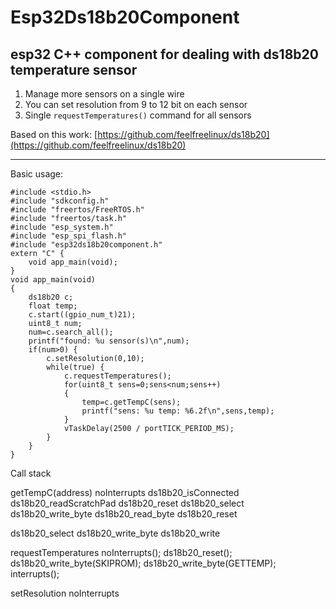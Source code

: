 # Esp32Ds18b20Component
## esp32 C++ component for dealing with ds18b20 temperature sensor

1. Manage more sensors on a single wire
1. You can set resolution from 9 to 12 bit on each sensor
1. Single `requestTemperatures()` command 
for all sensors

Based on this work:
[https://github.com/feelfreelinux/ds18b20](https://github.com/feelfreelinux/ds18b20)
***
Basic usage:


    #include <stdio.h>
    #include "sdkconfig.h"
    #include "freertos/FreeRTOS.h"
    #include "freertos/task.h"
    #include "esp_system.h"
    #include "esp_spi_flash.h"
    #include "esp32ds18b20component.h"
    extern "C" {
        void app_main(void);
    }
    void app_main(void)
    {
        ds18b20 c;
        float temp;
        c.start((gpio_num_t)21);
        uint8_t num;
        num=c.search_all();
        printf("found: %u sensor(s)\n",num);
        if(num>0) {
            c.setResolution(0,10);
            while(true) {
                c.requestTemperatures();
                for(uint8_t sens=0;sens<num;sens++)
                {
                    temp=c.getTempC(sens);
                    printf("sens: %u temp: %6.2f\n",sens,temp);
                }
                vTaskDelay(2500 / portTICK_PERIOD_MS);
            }
        }
    }



Call stack

getTempC(address)
    noInterrupts
    ds18b20_isConnected
        ds18b20_readScratchPad
            ds18b20_reset
            ds18b20_select
            ds18b20_write_byte
            ds18b20_read_byte
            ds18b20_reset

ds18b20_select
    ds18b20_write_byte
        ds18b20_write


requestTemperatures
	noInterrupts();
	ds18b20_reset();
	ds18b20_write_byte(SKIPROM);
	ds18b20_write_byte(GETTEMP);
	interrupts();

setResolution
    noInterrupts